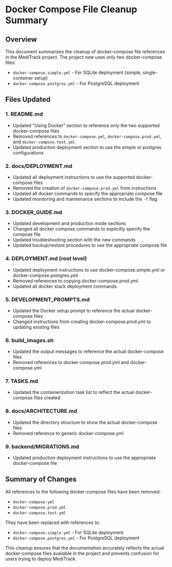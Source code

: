 # Docker Compose File Cleanup Summary

## Overview

This document summarizes the cleanup of docker-compose file references in the MediTrack project. The project now uses only two docker-compose files:
- `docker-compose.simple.yml` - For SQLite deployment (simple, single-container setup)
- `docker-compose.postgres.yml` - For PostgreSQL deployment

## Files Updated

### 1. README.md
- Updated "Using Docker" section to reference only the two supported docker-compose files
- Removed references to `docker-compose.yml`, `docker-compose.prod.yml`, and `docker-compose.test.yml`
- Updated production deployment section to use the simple or postgres configurations

### 2. docs/DEPLOYMENT.md
- Updated all deployment instructions to use the supported docker-compose files
- Removed the creation of `docker-compose.prod.yml` from instructions
- Updated all docker commands to specify the appropriate compose file
- Updated monitoring and maintenance sections to include the `-f` flag

### 3. DOCKER_GUIDE.md
- Updated development and production mode sections
- Changed all docker compose commands to explicitly specify the compose file
- Updated troubleshooting section with the new commands
- Updated backup/restore procedures to use the appropriate compose file

### 4. DEPLOYMENT.md (root level)
- Updated deployment instructions to use docker-compose.simple.yml or docker-compose.postgres.yml
- Removed references to copying docker-compose.prod.yml
- Updated all docker stack deployment commands

### 5. DEVELOPMENT_PROMPTS.md
- Updated the Docker setup prompt to reference the actual docker-compose files
- Changed instructions from creating docker-compose.prod.yml to updating existing files

### 6. build_images.sh
- Updated the output messages to reference the actual docker-compose files
- Removed references to docker-compose.prod.yml and docker-compose.yml

### 7. TASKS.md
- Updated the containerization task list to reflect the actual docker-compose files created

### 8. docs/ARCHITECTURE.md
- Updated the directory structure to show the actual docker-compose files
- Removed reference to generic docker-compose.yml

### 9. backend/MIGRATIONS.md
- Updated production deployment instructions to use the appropriate docker-compose file

## Summary of Changes

All references to the following docker-compose files have been removed:
- `docker-compose.yml`
- `docker-compose.prod.yml`
- `docker-compose.test.yml`

They have been replaced with references to:
- `docker-compose.simple.yml` - For SQLite deployment
- `docker-compose.postgres.yml` - For PostgreSQL deployment

This cleanup ensures that the documentation accurately reflects the actual docker-compose files available in the project and prevents confusion for users trying to deploy MediTrack.